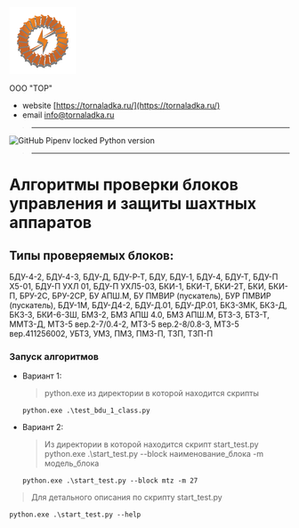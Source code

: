 ![tor_logo_small.svg](tor_logo_small.svg)

ООО "ТОР"

+ website [https://tornaladka.ru/](https://tornaladka.ru/)
+ email [info@tornaladka.ru](info@tornaladka.ru)

> ---
![GitHub Pipenv locked Python version](https://img.shields.io/github/pipenv/locked/python-version/IrikR/test_stand_py?color=blue)

> ---
# Алгоритмы проверки блоков управления и защиты шахтных аппаратов

## Типы проверяемых блоков:
БДУ-4-2, БДУ-4-3, БДУ-Д, БДУ-Р-Т, БДУ, БДУ-1, БДУ-4, БДУ-Т, БДУ-П Х5-01, БДУ-П УХЛ 01, БДУ-П УХЛ5-03, БКИ-1, БКИ-Т, БКИ-2Т, БКИ, БКИ-П, БРУ-2С, БРУ-2СР, БУ АПШ.М, БУ ПМВИР (пускатель), БУР ПМВИР (пускатель), БДУ-1М, БДУ-Д4-2, БДУ-Д.01, БДУ-ДР.01, БКЗ-ЗМК, БКЗ-Д, БКЗ-З, БКИ-6-3Ш, БМЗ-2, БМЗ АПШ 4.0, БМЗ АПШ.М, БТЗ-3, БТЗ-Т, ММТЗ-Д, МТЗ-5 вер.2-7/0.4-2, МТЗ-5 вер.2-8/0.8-3, МТЗ-5 вер.411256002, УБТЗ, УМЗ, ПМЗ, ПМЗ-П, ТЗП, ТЗП-П

### Запуск алгоритмов
+ Вариант 1:
  > python.exe из директории в которой находится скрипты
  ```commandline
  python.exe .\test_bdu_1_class.py
  ```
+ Вариант 2:
  > Из директории в которой находится скрипт start_test.py 
  > python.exe .\start_test.py --block наименование_блока -m модель_блока
  ```commandline
  python.exe .\start_test.py --block mtz -m 27
  ```
> Для детального описания по скрипту start_test.py 
```commandline
python.exe .\start_test.py --help
```
